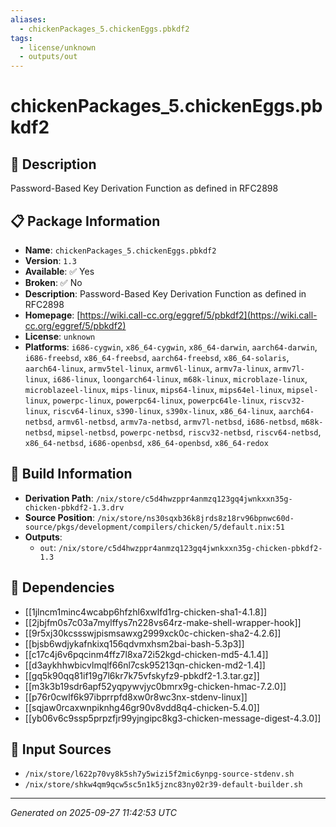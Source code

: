 ```yaml
---
aliases:
  - chickenPackages_5.chickenEggs.pbkdf2
tags:
  - license/unknown
  - outputs/out
---
```


# chickenPackages_5.chickenEggs.pbkdf2

## 📝 Description

Password-Based Key Derivation Function as defined in RFC2898

## 📋 Package Information

- **Name**: `chickenPackages_5.chickenEggs.pbkdf2`
- **Version**: `1.3`
- **Available**: ✅ Yes
- **Broken**: ✅ No
- **Description**: Password-Based Key Derivation Function as defined in RFC2898
- **Homepage**: [https://wiki.call-cc.org/eggref/5/pbkdf2](https://wiki.call-cc.org/eggref/5/pbkdf2)
- **License**: `unknown`
- **Platforms**: `i686-cygwin`, `x86_64-cygwin`, `x86_64-darwin`, `aarch64-darwin`, `i686-freebsd`, `x86_64-freebsd`, `aarch64-freebsd`, `x86_64-solaris`, `aarch64-linux`, `armv5tel-linux`, `armv6l-linux`, `armv7a-linux`, `armv7l-linux`, `i686-linux`, `loongarch64-linux`, `m68k-linux`, `microblaze-linux`, `microblazeel-linux`, `mips-linux`, `mips64-linux`, `mips64el-linux`, `mipsel-linux`, `powerpc-linux`, `powerpc64-linux`, `powerpc64le-linux`, `riscv32-linux`, `riscv64-linux`, `s390-linux`, `s390x-linux`, `x86_64-linux`, `aarch64-netbsd`, `armv6l-netbsd`, `armv7a-netbsd`, `armv7l-netbsd`, `i686-netbsd`, `m68k-netbsd`, `mipsel-netbsd`, `powerpc-netbsd`, `riscv32-netbsd`, `riscv64-netbsd`, `x86_64-netbsd`, `i686-openbsd`, `x86_64-openbsd`, `x86_64-redox`

## 🔧 Build Information

- **Derivation Path**: `/nix/store/c5d4hwzppr4anmzq123gq4jwnkxxn35g-chicken-pbkdf2-1.3.drv`
- **Source Position**: `/nix/store/ns30sqxb36k8jrds8z18rv96bpnwc60d-source/pkgs/development/compilers/chicken/5/default.nix:51`
- **Outputs**:
  - `out`:  `/nix/store/c5d4hwzppr4anmzq123gq4jwnkxxn35g-chicken-pbkdf2-1.3`

## 🔗 Dependencies

- [[1jlncm1minc4wcabp6hfzhl6xwlfd1rg-chicken-sha1-4.1.8]]
- [[2jbjfm0s7c03a7mylffys7n228vs64rz-make-shell-wrapper-hook]]
- [[9r5xj30kcssswjpismsawxg2999xck0c-chicken-sha2-4.2.6]]
- [[bjsb6wdjykafnkixq156qdvmxhsm2bai-bash-5.3p3]]
- [[c17c4j6v6pqcinm4ffz7l8xa72i52kgd-chicken-md5-4.1.4]]
- [[d3aykhhwbicvlmqlf66nl7csk95213qn-chicken-md2-1.4]]
- [[gq5k90qq81if19g7l6kr7k75vfskyfz9-pbkdf2-1.3.tar.gz]]
- [[m3k3b19sdr6apf52yqpywvjyc0bmrx9g-chicken-hmac-7.2.0]]
- [[p76r0cwlf6k97ibprrpfd8xw0r8wc3nx-stdenv-linux]]
- [[sqjaw0rcaxwnpiknhg46gr90v8vdd8q4-chicken-5.4.0]]
- [[yb06v6c9ssp5prpzfjr99yjngipc8kg3-chicken-message-digest-4.3.0]]

## 📁 Input Sources

- `/nix/store/l622p70vy8k5sh7y5wizi5f2mic6ynpg-source-stdenv.sh`
- `/nix/store/shkw4qm9qcw5sc5n1k5jznc83ny02r39-default-builder.sh`

---
*Generated on 2025-09-27 11:42:53 UTC*
